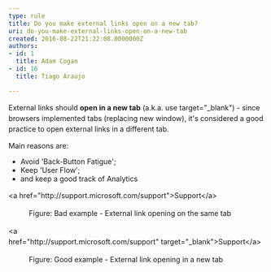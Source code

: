 ```yaml
---
type: rule
title: Do you make external links open on a new tab?
uri: do-you-make-external-links-open-on-a-new-tab
created: 2016-08-22T21:22:08.0000000Z
authors:
- id: 1
  title: Adam Cogan
- id: 16
  title: Tiago Araujo

---
```




<span class='intro'> <p>External links should&#160;<strong>open in a new tab</strong><span style="line-height&#58;21px;">&#160;(a.k.a.&#160;use target=&quot;_blank&quot;) - since browsers implemented tabs (replacing new window), it's considered a good practice to open external links in a different tab.&#160;</span></p><p>Main reasons are&#58;&#160;</p><ul><li>Avoid 'Back-Button Fatigue';&#160;</li><li>Keep 'User Flow';&#160;<br></li><li>and&#160;keep a good track of&#160;Analytics<br></li></ul><dl class="badImage" style="line-height&#58;21px;"><p class="ssw15-rteElement-CodeArea">&lt;a href=&quot;http&#58;//support.microsoft.com/support&quot;&gt;Support&lt;/a&gt;&#160;<br></p><dd>Figure&#58; Bad example - External link opening on the same tab<br></dd></dl><dl class="goodImage" style="line-height&#58;21px;"><p class="ssw15-rteElement-CodeArea">&lt;a href=&quot;http&#58;//support.microsoft.com/support&quot;&#160;<span class="ssw15-rteStyle-Highlight">target=&quot;_blank&quot;</span>&gt;Support&lt;/a&gt;<br></p><dd>Figure&#58; Good example - External link opening in a new tab&#160;​<br></dd></dl>  </span>




